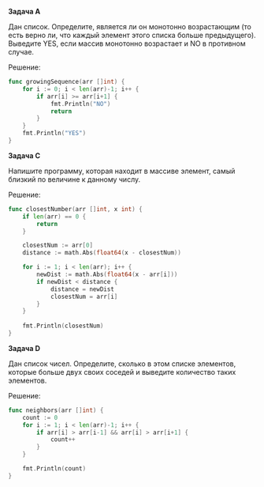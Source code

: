 **Задача A**

Дан список. Определите, является ли он монотонно возрастающим
(то есть верно ли, что каждый элемент этого списка больше предыдущего).
Выведите YES, если массив монотонно возрастает и NO в противном случае.

Решение:
```go
func growingSequence(arr []int) {
    for i := 0; i < len(arr)-1; i++ {
        if arr[i] >= arr[i+1] {
            fmt.Println("NO")
            return
        }
    }
    fmt.Println("YES")
}
```

**Задача C**

Напишите программу, которая находит в массиве 
элемент, самый близкий по величине к  данному числу.

Решение:
```go
func closestNumber(arr []int, x int) {
    if len(arr) == 0 {
        return
    }

    closestNum := arr[0]
    distance := math.Abs(float64(x - closestNum))

    for i := 1; i < len(arr); i++ {
        newDist := math.Abs(float64(x - arr[i]))
        if newDist < distance {
            distance = newDist
            closestNum = arr[i]
        }
    }
	
    fmt.Println(closestNum)
}
```

**Задача D**

Дан список чисел. Определите, сколько в этом списке элементов, которые больше двух
своих соседей и выведите количество таких элементов.

Решение:
```go
func neighbors(arr []int) {
    count := 0
    for i := 1; i < len(arr)-1; i++ {
        if arr[i] > arr[i-1] && arr[i] > arr[i+1] {
            count++
        }
    }

    fmt.Println(count)
}
```
